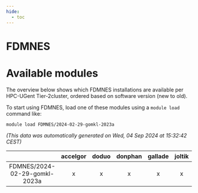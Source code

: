 ```yaml
---
hide:
  - toc
---
```


FDMNES
======

# Available modules


The overview below shows which FDMNES installations are available per HPC-UGent Tier-2cluster, ordered based on software version (new to old).

To start using FDMNES, load one of these modules using a `module load` command like:

```shell
module load FDMNES/2024-02-29-gomkl-2023a
```

*(This data was automatically generated on Wed, 04 Sep 2024 at 15:32:42 CEST)*  

| |accelgor|doduo|donphan|gallade|joltik|shinx|skitty|
| :---: | :---: | :---: | :---: | :---: | :---: | :---: | :---: |
|FDMNES/2024-02-29-gomkl-2023a|x|x|x|x|x|x|x|
